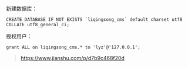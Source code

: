 新建数据库：

    CREATE DATABASE IF NOT EXISTS `liqingsong_cms` default charset utf8 COLLATE utf8_general_ci;

授权用户：

```
grant ALL on liqingsong_cms.* to 'lyz'@'127.0.0.1';
```



> https://www.jianshu.com/p/d7b9c468f20d



